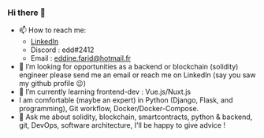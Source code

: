 ### Hi there 👋
- 📫 How to reach me: 
  - [LinkedIn](https://www.linkedin.com/in/eddineomar/)
  - Discord : edd#2412
  - Email : [eddine.farid@hotmail.fr](mailto:eddine.farid@hotmail.fr)
- 🤔 I’m looking for opportunities as a backend or blockchain (solidity) engineer please send me an email or reach me on LinkedIn (say you saw my github profile 😉)
- 🌱 I’m currently learning frontend-dev : Vue.js/Nuxt.js
- I am comfortable (maybe an expert) in Python (Django, Flask, and programming), Git workflow, Docker/Docker-Compose.
- 💬 Ask me about solidity, blockchain, smartcontracts, python & backend, git, DevOps, software architecture, I'll be happy to give advice !
